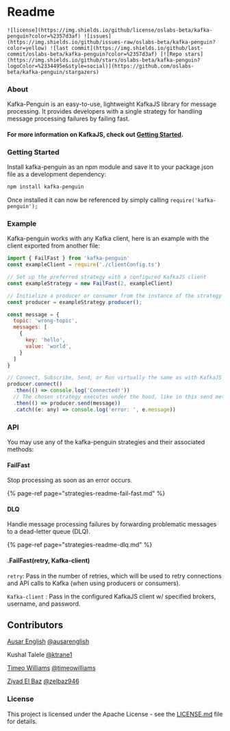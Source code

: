 # Readme

    ![license](https://img.shields.io/github/license/oslabs-beta/kafka-penguin?color=%2357d3af) ![issues](https://img.shields.io/github/issues-raw/oslabs-beta/kafka-penguin?color=yellow) ![last commit](https://img.shields.io/github/last-commit/oslabs-beta/kafka-penguin?color=%2357d3af) [![Repo stars](https://img.shields.io/github/stars/oslabs-beta/kafka-penguin?logoColor=%2334495e&style=social)](https://github.com/oslabs-beta/kafka-penguin/stargazers)

### About

Kafka-Penguin is an easy-to-use, lightweight KafkaJS library for message processing. It provides developers with a single strategy for handling message processing failures by failing fast.

#### For more information on KafkaJS, check out [Getting Started](https://kafka.js.org/docs/getting-started).

### Getting Started 

Install kafka-penguin as an npm module and save it to your package.json file as a development dependency:

```bash
npm install kafka-penguin
```

Once installed it can now be referenced by simply calling `require('kafka-penguin');`

### Example

Kafka-penguin works with any Kafka client, here is an example with the client exported from another file:

```javascript
import { FailFast } from 'kafka-penguin'
const exampleClient = require('./clientConfig.ts')

// Set up the preferred strategy with a configured KafkaJS client
const exampleStrategy = new FailFast(2, exampleClient)

// Initialize a producer or consumer from the instance of the strategy
const producer = exampleStrategy.producer();

const message = {
  topic: 'wrong-topic',
  messages: [
    {
      key: 'hello',
      value: 'world',
    }
  ]
}

// Connect, Subscribe, Send, or Run virtually the same as with KafkaJS
producer.connect()
  .then(() => console.log('Connected!'))
  // The chosen strategy executes under the hood, like in this send method
  .then(() => producer.send(message))
  .catch((e: any) => console.log('error: ', e.message))
```

### API

You may use any of the kafka-penguin strategies and their associated methods:

#### FailFast

 Stop processing as soon as an error occurs. 

{% page-ref page="strategies-readme-fail-fast.md" %}

#### DLQ

Handle message processing failures by forwarding problematic messages to a dead-letter queue \(DLQ\).

{% page-ref page="strategies-readme-dlq.md" %}



#### .FailFast\(retry, Kafka-client\)

`retry`: Pass in the number of retries, which will be used to retry connections and API calls to Kafka \(when using producers or consumers\).

`Kafka-client` : Pass in the configured KafkaJS client w/ specified brokers, username, and password.

#### 

## **Contributors**

[Ausar English](https://www.linkedin.com/in/ausarenglish) [@ausarenglish](https://github.com/ausarenglish)

Kushal Talele [@ktrane1](https://github.com/ktrane1)

[Timeo Williams](https://www.linkedin.com/in/timeowilliams/) [@timeowilliams](https://github.com/timeowilliams)

[Ziyad El Baz](https://www.linkedin.com/in/ziyadelbaz) [@zelbaz946](https://github.com/zelbaz946)

### License

This project is licensed under the Apache License - see the [LICENSE.md](https://github.com/oslabs-beta/kafka-penguin/blob/main/LICENSE) file for details.


